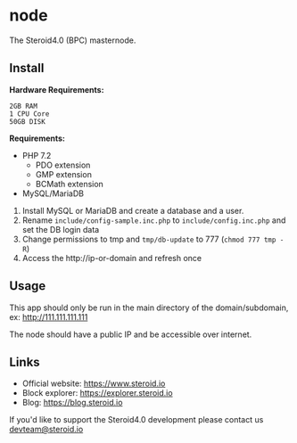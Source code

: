 # node

The Steroid4.0 (BPC) masternode.

## Install

**Hardware Requirements:**
```
2GB RAM
1 CPU Core
50GB DISK
```
**Requirements:**

- PHP 7.2
  - PDO extension
  - GMP extension
  - BCMath extension
- MySQL/MariaDB

1. Install MySQL or MariaDB and create a database and a user.
2. Rename `include/config-sample.inc.php` to  `include/config.inc.php` and set the DB login data
3. Change permissions to tmp and `tmp/db-update` to 777 (`chmod 777 tmp -R`)
4. Access the http://ip-or-domain and refresh once

## Usage

This app should only be run in the main directory of the domain/subdomain, ex: http://111.111.111.111

The node should have a public IP and be accessible over internet.

## Links

- Official website: https://www.steroid.io
- Block explorer: https://explorer.steroid.io
- Blog: https://blog.steroid.io

If you'd like to support the Steroid4.0 development please contact us
devteam@steroid.io